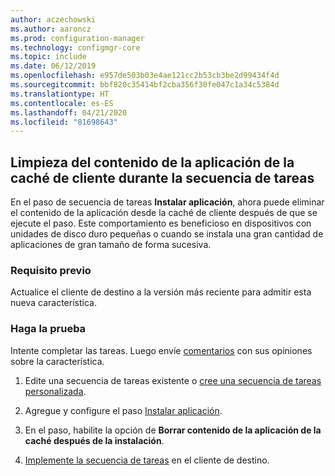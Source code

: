 ```yaml
---
author: aczechowski
ms.author: aaroncz
ms.prod: configuration-manager
ms.technology: configmgr-core
ms.topic: include
ms.date: 06/12/2019
ms.openlocfilehash: e957de503b03e4ae121cc2b53cb3be2d99434f4d
ms.sourcegitcommit: bbf820c35414bf2cba356f30fe047c1a34c5384d
ms.translationtype: HT
ms.contentlocale: es-ES
ms.lasthandoff: 04/21/2020
ms.locfileid: "81698643"
---
```

## <a name="clear-app-content-from-client-cache-during-task-sequence"></a><a name="bkmk_tscache"></a> Limpieza del contenido de la aplicación de la caché de cliente durante la secuencia de tareas

<!--4485675-->

En el paso de secuencia de tareas **Instalar aplicación**, ahora puede eliminar el contenido de la aplicación desde la caché de cliente después de que se ejecute el paso. Este comportamiento es beneficioso en dispositivos con unidades de disco duro pequeñas o cuando se instala una gran cantidad de aplicaciones de gran tamaño de forma sucesiva.

### <a name="prerequisite"></a>Requisito previo

Actualice el cliente de destino a la versión más reciente para admitir esta nueva característica.

### <a name="try-it-out"></a>Haga la prueba

Intente completar las tareas. Luego envíe [comentarios](../../../../understand/find-help.md#product-feedback) con sus opiniones sobre la característica.

1. Edite una secuencia de tareas existente o [cree una secuencia de tareas personalizada](../../../../../osd/deploy-use/create-a-custom-task-sequence.md).

1. Agregue y configure el paso [Instalar aplicación](../../../../../osd/understand/task-sequence-steps.md#BKMK_InstallApplication).

1. En el paso, habilite la opción de **Borrar contenido de la aplicación de la caché después de la instalación**.

1. [Implemente la secuencia de tareas](../../../../../osd/deploy-use/deploy-a-task-sequence.md) en el cliente de destino.
